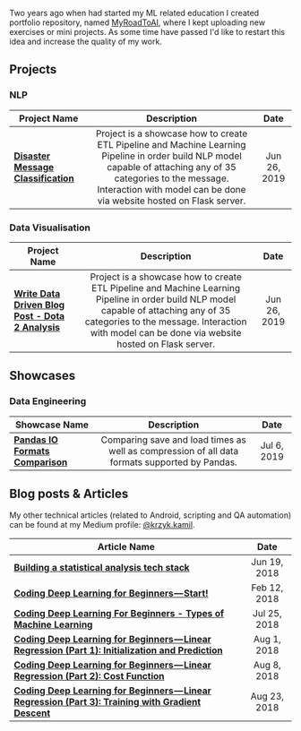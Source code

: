 Two years ago when had started my ML related education I created portfolio repository, named [MyRoadToAI](https://github.com/FisherKK/F1sherKK-MyRoadToAI), where I kept uploading new exercises or mini projects. As some time have passed I'd like to restart this idea and increase the quality of my work.

## Projects

### NLP
| Project Name | Description | Date |
| ------------- |:-------------:|:-------------:|
| **[Disaster Message Classification](https://github.com/FisherKK/Portfolio/tree/master/Projects/Disaster-Response-Classification)** | Project is a showcase how to create ETL Pipeline and Machine Learning Pipeline in order build NLP model capable of attaching any of 35 categories to the message. Interaction with model can be done via website hosted on Flask server.| Jun 26, 2019 | 

### Data Visualisation
| Project Name | Description | Date |
| ------------- |:-------------:|:-------------:|
| **[Write Data Driven Blog Post - Dota 2 Analysis](https://github.com/FisherKK/Portfolio/tree/master/Projects/Disaster-Response-Classification)** | Project is a showcase how to create ETL Pipeline and Machine Learning Pipeline in order build NLP model capable of attaching any of 35 categories to the message. Interaction with model can be done via website hosted on Flask server.| Jun 26, 2019 | 


## Showcases

### Data Engineering
| Showcase Name | Description | Date |
| ------------- |:-------------:|:-------------:|
| **[Pandas IO Formats Comparison](https://github.com/FisherKK/Portfolio/blob/master/Showcases/Data%20Engineering/Pandas%20IO%20Formats%20Comparison/Pandas%20IO%20Formats%20Comparison.ipynb)** | Comparing save and load times as well as compression of all data formats supported by Pandas. | Jul 6, 2019 | 


## Blog posts & Articles

My other technical articles (related to Android, scripting and QA automation) can be found at my Medium profile: 
[@krzyk.kamil](https://medium.com/@krzyk.kamil).

| Article Name | Date |
| ------------- |:-------------:|
| **[Building a statistical analysis tech stack](https://medium.com/azimolabs/building-a-statistical-analysis-tech-stack-5d27cd5a7ef3)** | Jun 19, 2018 |
| **[Coding Deep Learning for Beginners — Start!](https://towardsdatascience.com/coding-deep-learning-for-beginners-start-a84da8cb5044)** | Feb 12, 2018 |
| **[Coding Deep Learning For Beginners - Types of Machine Learning](https://towardsdatascience.com/coding-deep-learning-for-beginners-types-of-machine-learning-b9e651e1ed9d)** | Jul 25, 2018 |
| **[Coding Deep Learning for Beginners — Linear Regression (Part 1): Initialization and Prediction](https://towardsdatascience.com/coding-deep-learning-for-beginners-linear-regression-part-1-initialization-and-prediction-7a84070b01c8)** | Aug 1, 2018 |
| **[Coding Deep Learning for Beginners — Linear Regression (Part 2): Cost Function](https://towardsdatascience.com/coding-deep-learning-for-beginners-linear-regression-part-2-cost-function-49545303d29f)** | Aug 8, 2018 |
| **[Coding Deep Learning for Beginners — Linear Regression (Part 3): Training with Gradient Descent](https://towardsdatascience.com/coding-deep-learning-for-beginners-linear-regression-gradient-descent-fcd5e0fc077d)** | Aug 23, 2018 |


